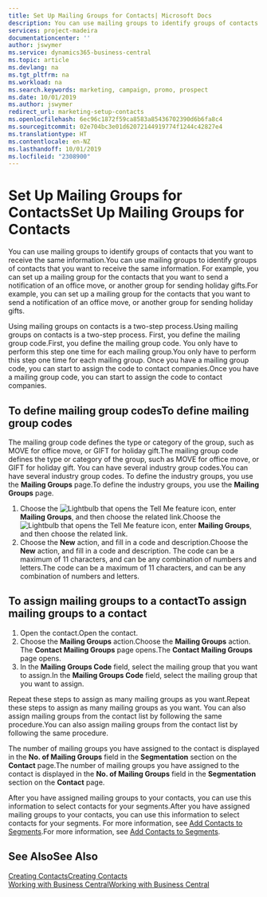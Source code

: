 ```yaml
---
title: Set Up Mailing Groups for Contacts| Microsoft Docs
description: You can use mailing groups to identify groups of contacts that you want to receive the same information, for example, for a marketing campaign or promo.
services: project-madeira
documentationcenter: ''
author: jswymer
ms.service: dynamics365-business-central
ms.topic: article
ms.devlang: na
ms.tgt_pltfrm: na
ms.workload: na
ms.search.keywords: marketing, campaign, promo, prospect
ms.date: 10/01/2019
ms.author: jswymer
redirect_url: marketing-setup-contacts
ms.openlocfilehash: 6ec96c1872f59ca8583a85436702390d6b6fa8c4
ms.sourcegitcommit: 02e704bc3e01d62072144919774f1244c42827e4
ms.translationtype: HT
ms.contentlocale: en-NZ
ms.lasthandoff: 10/01/2019
ms.locfileid: "2308900"
---
```

# <a name="set-up-mailing-groups-for-contacts"></a><span data-ttu-id="b70ae-103">Set Up Mailing Groups for Contacts</span><span class="sxs-lookup"><span data-stu-id="b70ae-103">Set Up Mailing Groups for Contacts</span></span>
<span data-ttu-id="b70ae-104">You can use mailing groups to identify groups of contacts that you want to receive the same information.</span><span class="sxs-lookup"><span data-stu-id="b70ae-104">You can use mailing groups to identify groups of contacts that you want to receive the same information.</span></span> <span data-ttu-id="b70ae-105">For example, you can set up a mailing group for the contacts that you want to send a notification of an office move, or another group for sending holiday gifts.</span><span class="sxs-lookup"><span data-stu-id="b70ae-105">For example, you can set up a mailing group for the contacts that you want to send a notification of an office move, or another group for sending holiday gifts.</span></span>

<span data-ttu-id="b70ae-106">Using mailing groups on contacts is a two-step process.</span><span class="sxs-lookup"><span data-stu-id="b70ae-106">Using mailing groups on contacts is a two-step process.</span></span> <span data-ttu-id="b70ae-107">First, you define the mailing group code.</span><span class="sxs-lookup"><span data-stu-id="b70ae-107">First, you define the mailing group code.</span></span> <span data-ttu-id="b70ae-108">You only have to perform this step one time for each mailing group.</span><span class="sxs-lookup"><span data-stu-id="b70ae-108">You only have to perform this step one time for each mailing group.</span></span> <span data-ttu-id="b70ae-109">Once you have a mailing group code, you can start to assign the code to contact companies.</span><span class="sxs-lookup"><span data-stu-id="b70ae-109">Once you have a mailing group code, you can start to assign the code to contact companies.</span></span>

## <a name="to-define-mailing-group-codes"></a><span data-ttu-id="b70ae-110">To define mailing group codes</span><span class="sxs-lookup"><span data-stu-id="b70ae-110">To define mailing group codes</span></span>
<span data-ttu-id="b70ae-111">The mailing group code defines the type or category of the group, such as MOVE for office move, or GIFT for holiday gift.</span><span class="sxs-lookup"><span data-stu-id="b70ae-111">The mailing group code defines the type or category of the group, such as MOVE for office move, or GIFT for holiday gift.</span></span> <span data-ttu-id="b70ae-112">You can have several industry group codes.</span><span class="sxs-lookup"><span data-stu-id="b70ae-112">You can have several industry group codes.</span></span> <span data-ttu-id="b70ae-113">To define the industry groups, you use the **Mailing Groups** page.</span><span class="sxs-lookup"><span data-stu-id="b70ae-113">To define the industry groups, you use the **Mailing Groups** page.</span></span>

1. <span data-ttu-id="b70ae-114">Choose the ![Lightbulb that opens the Tell Me feature](media/ui-search/search_small.png "Tell me what you want to do") icon, enter **Mailing Groups**, and then choose the related link.</span><span class="sxs-lookup"><span data-stu-id="b70ae-114">Choose the ![Lightbulb that opens the Tell Me feature](media/ui-search/search_small.png "Tell me what you want to do") icon, enter **Mailing Groups**, and then choose the related link.</span></span>
2. <span data-ttu-id="b70ae-115">Choose the **New** action, and fill in a code and description.</span><span class="sxs-lookup"><span data-stu-id="b70ae-115">Choose the **New** action, and fill in a code and description.</span></span> <span data-ttu-id="b70ae-116">The code can be a maximum of 11 characters, and can be any combination of numbers and letters.</span><span class="sxs-lookup"><span data-stu-id="b70ae-116">The code can be a maximum of 11 characters, and can be any combination of numbers and letters.</span></span>

## <a name="AssignMailGroupContact"></a> <span data-ttu-id="b70ae-117">To assign mailing groups to a contact</span><span class="sxs-lookup"><span data-stu-id="b70ae-117">To assign mailing groups to a contact</span></span>
1. <span data-ttu-id="b70ae-118">Open the contact.</span><span class="sxs-lookup"><span data-stu-id="b70ae-118">Open the contact.</span></span>
2. <span data-ttu-id="b70ae-119">Choose the **Mailing Groups** action.</span><span class="sxs-lookup"><span data-stu-id="b70ae-119">Choose the **Mailing Groups** action.</span></span> <span data-ttu-id="b70ae-120">The **Contact Mailing Groups** page opens.</span><span class="sxs-lookup"><span data-stu-id="b70ae-120">The **Contact Mailing Groups** page opens.</span></span>
3. <span data-ttu-id="b70ae-121">In the **Mailing Groups Code** field, select the mailing group that you want to assign.</span><span class="sxs-lookup"><span data-stu-id="b70ae-121">In the **Mailing Groups Code** field, select the mailing group that you want to assign.</span></span>

<span data-ttu-id="b70ae-122">Repeat these steps to assign as many mailing groups as you want.</span><span class="sxs-lookup"><span data-stu-id="b70ae-122">Repeat these steps to assign as many mailing groups as you want.</span></span> <span data-ttu-id="b70ae-123">You can also assign mailing groups from the contact list by following the same procedure.</span><span class="sxs-lookup"><span data-stu-id="b70ae-123">You can also assign mailing groups from the contact list by following the same procedure.</span></span>

<span data-ttu-id="b70ae-124">The number of mailing groups you have assigned to the contact is displayed in the **No. of Mailing Groups** field in the **Segmentation** section on the **Contact** page.</span><span class="sxs-lookup"><span data-stu-id="b70ae-124">The number of mailing groups you have assigned to the contact is displayed in the **No. of Mailing Groups** field in the **Segmentation** section on the **Contact** page.</span></span>

<span data-ttu-id="b70ae-125">After you have assigned mailing groups to your contacts, you can use this information to select contacts for your segments.</span><span class="sxs-lookup"><span data-stu-id="b70ae-125">After you have assigned mailing groups to your contacts, you can use this information to select contacts for your segments.</span></span> <span data-ttu-id="b70ae-126">For more information, see [Add Contacts to Segments](marketing-add-contact-segment.md).</span><span class="sxs-lookup"><span data-stu-id="b70ae-126">For more information, see [Add Contacts to Segments](marketing-add-contact-segment.md).</span></span>

## <a name="see-also"></a><span data-ttu-id="b70ae-127">See Also</span><span class="sxs-lookup"><span data-stu-id="b70ae-127">See Also</span></span>
[<span data-ttu-id="b70ae-128">Creating Contacts</span><span class="sxs-lookup"><span data-stu-id="b70ae-128">Creating Contacts</span></span>](marketing-create-contact-companies.md)  
[<span data-ttu-id="b70ae-129">Working with Business Central</span><span class="sxs-lookup"><span data-stu-id="b70ae-129">Working with Business Central</span></span>](ui-work-product.md)

